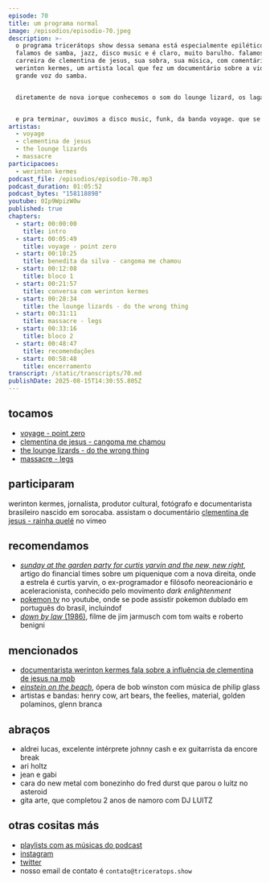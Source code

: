```yaml
---
episode: 70
title: um programa normal
image: /episodios/episodio-70.jpeg
description: >-
  o programa tricerátops show dessa semana está especialmente epilético porque
  falamos de samba, jazz, disco music e é claro, muito barulho. falamos da
  carreira de clementina de jesus, sua sobra, sua música, com comentários de
  werinton kermes, um artista local que fez um documentário sobre a vida dessa
  grande voz do samba.


  diretamente de nova iorque conhecemos o som do lounge lizard, os lagartos do lounge, que se auto intitula "uma banda de fake jazz". e também de nova iorque, fazendo uma conexão do rock in opposition com o no wave a gente conhece o som da banda massacre, liderada pelo fred frith da banda henry cow.


  e pra terminar, ouvimos a disco music, funk, da banda voyage. que se propõe a fazer uma viagem pelo mundo através de uma leitura completamente dançante da world music.
artistas:
  - voyage
  - clementina de jesus
  - the lounge lizards
  - massacre
participacoes:
  - werinton kermes
podcast_file: /episodios/episodio-70.mp3
podcast_duration: 01:05:52
podcast_bytes: "158118898"
youtube: 0Ip9WpizW0w
published: true
chapters:
  - start: 00:00:00
    title: intro
  - start: 00:05:49
    title: voyage - point zero
  - start: 00:10:25
    title: benedita da silva - cangoma me chamou
  - start: 00:12:08
    title: bloco 1
  - start: 00:21:57
    title: conversa com werinton kermes
  - start: 00:28:34
    title: the lounge lizards - do the wrong thing
  - start: 00:31:11
    title: massacre - legs
  - start: 00:33:16
    title: bloco 2
  - start: 00:48:47
    title: recomendações
  - start: 00:58:48
    title: encerramento
transcript: /static/transcripts/70.md
publishDate: 2025-08-15T14:30:55.805Z
---
```

## tocamos

* [voyage - point zero](https://www.youtube.com/watch?v=Oo6JdRIaPdU)
* [clementina de jesus - cangoma me chamou](https://www.youtube.com/watch?v=7J94KoUiNyI)
* [the lounge lizards - do the wrong thing](https://www.youtube.com/watch?v=PMxSTfA2OiI)
* [massacre - legs](https://www.youtube.com/watch?v=-oItOoUJ-68)

## participaram

werinton kermes, jornalista, produtor cultural, fotógrafo e documentarista brasileiro nascido em sorocaba. assistam o documentário [clementina de jesus - rainha quelé](https://vimeo.com/channels/1555899/301702668) no vimeo

## recomendamos

* *[sunday at the garden party for curtis yarvin and the new, new right](https://archive.ph/2025.08.08-102446/https://www.ft.com/content/0e244103-80e8-4acc-9262-d6a45bbbaf14)*, artigo do financial times sobre um piquenique com a nova direita, onde a estrela é curtis yarvin, o ex-programador e filósofo neoreacionário e aceleracionista, conhecido pelo movimento *dark enlightenment*
* [pokemon tv](https://www.youtube.com/@OfficialPoke%CC%81monTV) no youtube, onde se pode assistir pokemon dublado em português do brasil, incluindof
* [*down by law* (1986)](https://www.imdb.com/title/tt0090967/), filme de jim jarmusch com tom waits e roberto benigni

## mencionados

* [documentarista werinton kermes fala sobre a influência de clementina de jesus na mpb](https://blogs.opovo.com.br/discografia/2018/11/08/documentarista-werinton-kermes-fala-sobre-a-influencia-de-clementina-de-jesus-na-mpb/)
* *[einstein on the beach](https://en.wikipedia.org/wiki/Einstein_on_the_Beach)*, ópera de bob winston com música de philip glass
* artistas e bandas: henry cow, art bears, the feelies, material, golden polaminos, glenn branca

## abraços

* aldrei lucas, excelente intérprete johnny cash e ex guitarrista da encore break
* ari holtz
* jean e gabi
* cara do new metal com bonezinho do fred durst que parou o luitz no asteroid
* gita arte, que completou 2 anos de namoro com DJ LUITZ

## otras cositas más

* [playlists com as músicas do podcast](https://www.triceratops.show/playlists/)
* [instagram](https://www.instagram.com/triceratops.show/)
* [twitter](https://twitter.com/TriceratopsShow/)
* nosso email de contato é `contato@triceratops.show`
